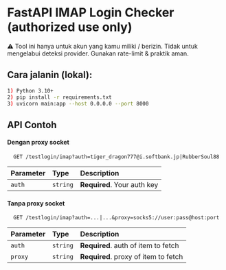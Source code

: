 
# FastAPI IMAP Login Checker (authorized use only)

⚠️ Tool ini hanya untuk akun yang kamu miliki / berizin.
Tidak untuk mengelabui deteksi provider. Gunakan rate-limit & praktik aman.


## Cara jalanin (lokal):

```bash
1) Python 3.10+
2) pip install -r requirements.txt
3) uvicorn main:app --host 0.0.0.0 --port 8000
```
    
## API Contoh

#### Dengan proxy socket

```http
  GET /testlogin/imap?auth=tiger_dragon777@i.softbank.jp|RubberSoul88
```

| Parameter | Type     | Description                |
| :-------- | :------- | :------------------------- |
| `auth` | `string` | **Required**. Your auth key |

#### Tanpa proxy socket

```http
  GET /testlogin/imap?auth=...|...&proxy=socks5://user:pass@host:port
```

| Parameter | Type     | Description                       |
| :-------- | :------- | :-------------------------------- |
| `auth`      | `string` | **Required**. auth of item to fetch |
| `proxy`      | `string` | **Required**. proxy of item to fetch |



